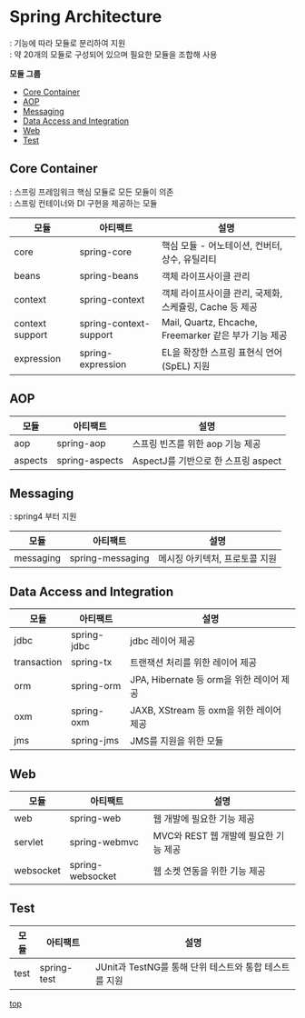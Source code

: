 # Spring Architecture
: 기능에 따라 모듈로 분리하여 지원    
: 약 20개의 모듈로 구성되어 있으며 필요한 모듈을 조합해 사용     


**모듈 그룹**
- [Core Container](#core-container)
- [AOP](#aop)
- [Messaging](#messaging)
- [Data Access and Integration](#data-access-and-intergraion)
- [Web](#web)
- [Test](#test)



## Core Container
: 스프링 프레임워크 핵심 모듈로 모든 모듈이 의존      
: 스프링 컨테이너와 DI 구현을 제공하는 모듈      

모듈 | 아티팩트 | 설명
---|---|---
core            | spring-core  | 핵심 모듈 - 어노테이션, 컨버터, 상수, 유틸리티
beans           | spring-beans | 객체 라이프사이클 관리
context         | spring-context | 객체 라이프사이클 관리, 국제화, 스케쥴링, Cache 등 제공   
context support | spring-context-support | Mail, Quartz, Ehcache, Freemarker 같은 부가 기능 제공   
expression      | spring-expression | EL을 확장한 스프링 표현식 언어(SpEL) 지원



## AOP

모듈 | 아티팩트 | 설명
---|---|---
aop             | spring-aop	 | 스프링 빈즈를 위한 aop 기능 제공  
aspects         | spring-aspects | AspectJ를 기반으로 한 스프링 aspect



## Messaging
: spring4 부터 지원   

모듈 | 아티팩트 | 설명
---|---|---
messaging       | spring-messaging | 메시징 아키텍처, 프로토콜 지원



## Data Access and Integration

모듈 | 아티팩트 | 설명
---|---|---
jdbc           | spring-jdbc | jdbc 레이어 제공
transaction    | spring-tx | 트랜잭션 처리를 위한 레이어 제공   
orm            | spring-orm | JPA, Hibernate 등 orm을 위한 레이어 제공   
oxm            | spring-oxm | JAXB, XStream 등 oxm을 위한 레이어 제공  
jms            | spring-jms | JMS를 지원을 위한 모듈   



## Web

모듈 | 아티팩트 | 설명
---|---|---
web          | spring-web | 웹 개발에 필요한 기능 제공    
servlet      | spring-webmvc | MVC와 REST 웹 개발에 필요한 기능 제공
websocket    | spring-websocket | 웹 소켓 연동을 위한 기능 제공  



## Test

모듈 | 아티팩트 | 설명
---|---|---
test            | spring-test | JUnit과 TestNG를 통해 단위 테스트와 통합 테스트를 지원



[top](#)
